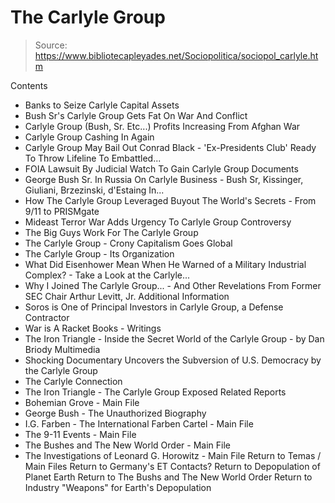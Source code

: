 # The Carlyle Group

> Source: https://www.bibliotecapleyades.net/Sociopolitica/sociopol_carlyle.htm

Contents
- Banks to Seize Carlyle Capital Assets
- Bush Sr's Carlyle Group Gets Fat On War And Conflict
- Carlyle Group (Bush, Sr. Etc...) Profits Increasing From Afghan War
- Carlyle Group Cashing In Again
- Carlyle Group May Bail Out Conrad Black - 'Ex-Presidents Club' Ready To Throw Lifeline To Embattled...
- FOIA Lawsuit By Judicial Watch To Gain Carlyle Group Documents
- George Bush Sr. In Russia On Carlyle Business - Bush Sr, Kissinger, Giuliani, Brzezinski, d'Estaing In...
- How The Carlyle Group Leveraged Buyout The World's Secrets - From 9/11 to PRISMgate
- Mideast Terror War Adds Urgency To Carlyle Group Controversy
- The Big Guys Work For The Carlyle Group
- The Carlyle Group - Crony Capitalism Goes Global
- The Carlyle Group - Its Organization
- What Did Eisenhower Mean When He Warned of a Military Industrial Complex? - Take a Look at the Carlyle...
- Why I Joined The Carlyle Group... - And Other Revelations From Former SEC Chair Arthur Levitt, Jr.
Additional Information
- Soros is One of Principal Investors in Carlyle Group, a Defense Contractor
- War is A Racket
Books - Writings
- The Iron Triangle - Inside the Secret World of the Carlyle Group - by Dan Briody
Multimedia
- Shocking Documentary Uncovers the Subversion of U.S. Democracy by the Carlyle Group
- The Carlyle Connection
- The Iron Triangle - The Carlyle Group Exposed
Related Reports
- Bohemian Grove - Main File
- George Bush - The Unauthorized Biography
- I.G. Farben - The International Farben Cartel - Main File
- The 9-11 Events - Main File
- The Bushes and The New World Order - Main File
- The Investigations of Leonard G. Horowitz - Main File
Return to Temas / Main Files
Return to Germany's ET Contacts?
Return to Depopulation of Planet Earth
Return to The Bushs and The New World Order
Return to Industry "Weapons" for Earth's Depopulation
